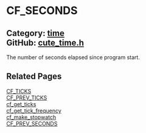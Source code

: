 [](../header.md ':include')

# CF_SECONDS

Category: [time](/api_reference?id=time)  
GitHub: [cute_time.h](https://github.com/RandyGaul/cute_framework/blob/master/include/cute_time.h)  
---

The number of seconds elapsed since program start.

## Related Pages

[CF_TICKS](/time/cf_ticks.md)  
[CF_PREV_TICKS](/time/cf_prev_ticks.md)  
[cf_get_ticks](/time/cf_get_ticks.md)  
[cf_get_tick_frequency](/time/cf_get_tick_frequency.md)  
[cf_make_stopwatch](/time/cf_make_stopwatch.md)  
[CF_PREV_SECONDS](/time/cf_prev_seconds.md)  
